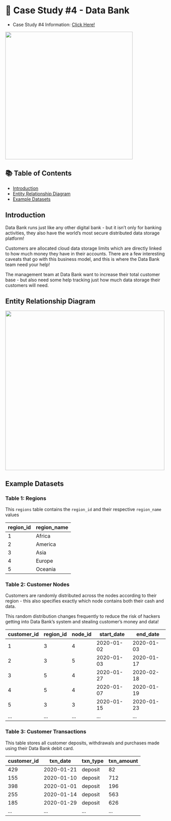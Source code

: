 # 🍜 Case Study #4 - Data Bank

- Case Study #4 Information: [Click Here!](https://8weeksqlchallenge.com/case-study-4/)

<img align="center" width="400" src="https://user-images.githubusercontent.com/81607668/130343294-a8dcceb7-b6c3-4006-8ad2-fab2f6905258.png">

## 📚 Table of Contents
  * [Introduction](#introduction)
  * [Entity Relationship Diagram](#entity-relationship-diagram)
  * [Example Datasets](#example-datasets)
 
## Introduction 
Data Bank runs just like any other digital bank - but it isn’t only for banking activities, they also have the world’s most secure distributed data storage platform!

Customers are allocated cloud data storage limits which are directly linked to how much money they have in their accounts. There are a few interesting caveats that go with this business model, and this is where the Data Bank team need your help!

The management team at Data Bank want to increase their total customer base - but also need some help tracking just how much data storage their customers will need.

## Entity Relationship Diagram 

<img align="center" width="500" src="https://user-images.githubusercontent.com/81607668/130343339-8c9ff915-c88c-4942-9175-9999da78542c.png">

## Example Datasets
### Table 1: Regions

This `regions` table contains the `region_id` and their respective `region_name` values

| region_id | region_name |
|-----------|-------------|
| 1         | Africa      |
| 2         | America     |
| 3         | Asia        |
| 4         | Europe      |
| 5         | Oceania     |



### Table 2: Customer Nodes

Customers are randomly distributed across the nodes according to their region - this also specifies exactly which node contains both their cash and data.

This random distribution changes frequently to reduce the risk of hackers getting into Data Bank’s system and stealing customer’s money and data!

| customer_id | region_id   | node_id | start_date | end_date |
|-------------|------------|---------|----------|---------|
| 1           | 3 | 4       | 2020-01-02 | 2020-01-03|
| 2           | 3 | 5       | 2020-01-03 | 2020-01-17|
| 3           | 5 | 4       | 2020-01-27|	2020-02-18|
| 4           | 5 | 4       |	2020-01-07|2020-01-19|
| 5           | 3 | 3       |2020-01-15| 2020-01-23|
| ...         | ...        | ...     | ... | ...|

### Table 3: Customer Transactions

This table stores all customer deposits, withdrawals and purchases made using their Data Bank debit card.

| customer_id | txn_date    | txn_type | txn_amount |
|-------------|-------------|----------|------------|
| 429         | 2020-01-21  | deposit  | 82         | 
| 155         | 2020-01-10  | deposit  | 712        |
| 398         | 2020-01-01 | deposit  | 196        |
| 255         | 2020-01-14  | deposit  | 563        |
| 185         | 2020-01-29  | deposit  | 626        |
| ...         | ...         | ...      | ...        |
